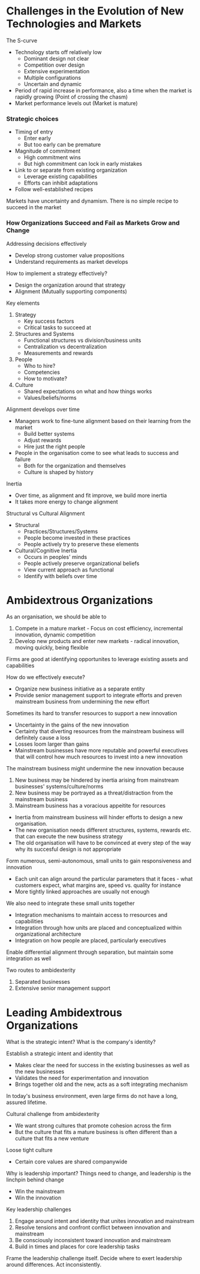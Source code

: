 # Challenges in the Evolution of New Technologies and Markets

The S-curve

-   Technology starts off relatively low
    -   Dominant design not clear
    -   Competition over design
    -   Extensive experimentation
    -   Multiple configurations
    -   Uncertain and dynamic
-   Period of rapid increase in performance, also a time when the market is rapidly growing (Point of crossing the chasm)
-   Market performance levels out (Market is mature)

### Strategic choices

-   Timing of entry
    -   Enter early
    -   But too early can be premature
-   Magnitude of commitment
    -   High commitment wins
    -   But high commitment can lock in early mistakes
-   Link to or separate from existing organization
    -   Leverage existing capabilities
    -   Efforts can inhibit adaptations
-   Follow well-established recipes

Markets have uncertainty and dynamism. There is no simple recipe to succeed in the market

### How Organizations Succeed and Fail as Markets Grow and Change

Addressing decisions effectively

-   Develop strong customer value propositions
-   Understand requirements as market develops

How to implement a strategy effectively?

-   Design the organization around that strategy
-   Alignment (Mutually supporting components)

Key elements

1. Strategy
    - Key success factors
    - Critical tasks to succeed at
2. Structures and Systems
    - Functional structures vs division/business units
    - Centralization vs decentralization
    - Measurements and rewards
3. People
    - Who to hire?
    - Competencies
    - How to motivate?
4. Culture
    - Shared expectations on what and how things works
    - Values/beliefs/norms

Alignment develops over time

-   Managers work to fine-tune alignment based on their learning from the market
    -   Build better systems
    -   Adjust rewards
    -   Hire just the right people
-   People in the organisation come to see what leads to success and failure
    -   Both for the organization and themselves
    -   Culture is shaped by history

Inertia

-   Over time, as alignment and fit improve, we build more inertia
-   It takes more energy to change alignment

Structural vs Cultural Alignment

-   Structural
    -   Practices/Structures/Systems
    -   People become invested in these practices
    -   People actively try to preserve these elements
-   Cultural/Cognitive Inertia
    -   Occurs in peoples' minds
    -   People actively preserve organizational beliefs
    -   View current approach as functional
    -   Identify with beliefs over time

# Ambidextrous Organizations

As an organisation, we should be able to

1. Compete in a mature market - Focus on cost efficiency, incremental innovation, dynamic competition
2. Develop new products and enter new markets - radical innovation, moving quickly, being flexible

Firms are good at identifying opportunites to leverage existing assets and capabilities

How do we effectively execute?

-   Organize new business initiative as a separate entity
-   Provide senior management support to integrate efforts and preven mainstream business from undermining the new effort

Sometimes its hard to transfer resources to support a new innovation

-   Uncertainty in the gains of the new innovation
-   Certainty that diverting resources from the mainstream business will definitely cause a loss
-   Losses loom larger than gains
-   Mainstream businesses have more reputable and powerful executives that will control how much resources to invest into a new innovation

The mainstream business might undermine the new innovation because

1. New business may be hindered by inertia arising from mainstream businesses' systems/culture/norms
2. New business may be portrayed as a threat/distraction from the mainstream business
3. Mainstream business has a voracious appeitite for resources

-   Inertia from mainstream business will hinder efforts to design a new organisation.
-   The new organisation needs different structures, systems, rewards etc. that can execute the new business strategy
-   The old organisation will have to be convinced at every step of the way why its succesful design is not appropriate

Form numerous, semi-autonomous, small units to gain responsiveness and innovation

-   Each unit can align around the particular parameters that it faces - what customers expect, what margins are, speed vs. quality for instance
-   More tightly linked approaches are usually not enough

We also need to integrate these small units together

-   Integration mechanisms to maintain access to rresources and capabilities
-   Integration through how units are placed and conceptualized within organizational architecture
-   Integration on how people are placed, particularly executives

Enable differential alignment through separation, but maintain some integration as well

Two routes to ambidexterity

1. Separated businesses
2. Extensive senior management support

# Leading Ambidextrous Organizations

What is the strategic intent?
What is the company's identity?

Establish a strategic intent and identity that

-   Makes clear the need for success in the existing businesses as well as the new businesses
-   Validates the need for experimentation and innovation
-   Brings together old and the new, acts as a soft integrating mechanism

In today's business environment, even large firms do not have a long, assured lifetime.

Cultural challenge from ambidexterity

-   We want strong cultures that promote cohesion across the firm
-   But the culture that fits a mature business is often different than a culture that fits a new venture

Loose tight culture

-   Certain core values are shared companywide

Why is leadership important?
Things need to change, and leadership is the linchpin behind change

-   Win the mainstream
-   Win the innovation

Key leadership challenges

1. Engage around intent and identity that unites innovation and mainstream
2. Resolve tensions and confront conflict between innovation and mainstream
3. Be consciously inconsistent toward innovation and mainstream
4. Build in times and places for core leadership tasks

Frame the leadership challenge itself. Decide where to exert leadership around differences. Act inconsistently.
